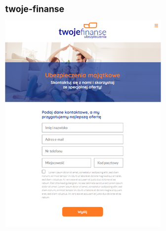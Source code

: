 ﻿# twoje-finanse
 ![page view](https://github.com/Fyrrj/twoje-finanse/blob/main/assets/pageView.PNG?raw=true)
